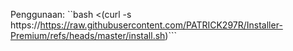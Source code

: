 Penggunaan:
``bash <(curl -s https://https://raw.githubusercontent.com/PATRICK297R/Installer-Premium/refs/heads/master/install.sh)```
